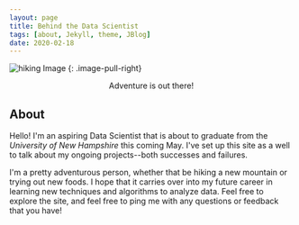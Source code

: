 ```yaml
---
layout: page
title: Behind the Data Scientist
tags: [about, Jekyll, theme, JBlog]
date: 2020-02-18
---
```


![hiking Image](https://github.com/jmyerowitz/jmyerowitz.github.io/blob/master/assets/img/121.JPG)
{: .image-pull-right}

<center>Adventure is out there!</center>

## About

Hello! I'm an aspiring Data Scientist that is about to graduate from the <em> University of New Hampshire</em> this coming May. I've set up this site as a well to talk about my ongoing projects--both successes and failures. 

I'm a pretty adventurous person, whether that be hiking a new mountain or trying out new foods. I hope that it carries over into my future career in learning new techniques and algorithms to analyze data. Feel free to explore the site, and feel free to ping me with any questions or feedback that you have!
